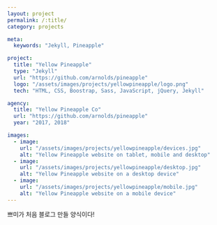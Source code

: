 ```yaml
---
layout: project
permalink: /:title/
category: projects

meta:
  keywords: "Jekyll, Pineapple"

project:
  title: "Yellow Pineapple"
  type: "Jekyll"
  url: "https://github.com/arnolds/pineapple"
  logo: "/assets/images/projects/yellowpineapple/logo.png"
  tech: "HTML, CSS, Boostrap, Sass, JavaScript, jQuery, Jekyll"

agency:
  title: "Yellow Pineapple Co"
  url: "https://github.com/arnolds/pineapple"
  year: "2017, 2018"

images:
  - image:
    url: "/assets/images/projects/yellowpineapple/devices.jpg"
    alt: "Yellow Pineapple website on tablet, mobile and desktop"
  - image:
    url: "/assets/images/projects/yellowpineapple/desktop.jpg"
    alt: "Yellow Pineapple website on a desktop device"
  - image:
    url: "/assets/images/projects/yellowpineapple/mobile.jpg"
    alt: "Yellow Pineapple website on a mobile device"
---
```

<p>쁘미가 처음 블로그 만들 양식이다!</p>
